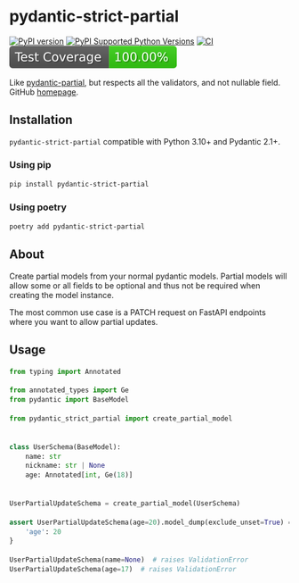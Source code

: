 # pydantic-strict-partial

[![PyPI version](https://badge.fury.io/py/pydantic-strict-partial.svg)](https://badge.fury.io/py/pydantic-strict-partial)
[![PyPI Supported Python Versions](https://img.shields.io/pypi/pyversions/pydantic-strict-partial.svg)](https://pypi.python.org/pypi/pydantic-strict-partial/)
[![CI](https://github.com/ADR-007/pydantic-strict-partial/actions/workflows/main.yaml/badge.svg?branch=main)](https://github.com/ADR-007/pydantic-strict-partial/actions/workflows/main.yaml)
![badge](https://raw.githubusercontent.com/ADR-007/pydantic-strict-partial/_xml_coverage_reports/data/main/./badge.svg)


Like [pydantic-partial](https://github.com/team23/pydantic-partial), but respects all the validators, and not nullable field. 
GitHub [homepage](https://github.com/ADR-007/pydantic-strict-partial).

## Installation

`pydantic-strict-partial` compatible with Python 3.10+ and Pydantic 2.1+.

### Using pip
```bash
pip install pydantic-strict-partial
```

### Using poetry
```bash
poetry add pydantic-strict-partial
```

## About

Create partial models from your normal pydantic models. 
Partial models will allow some or all fields to be optional and thus not be required when creating the model instance.

The most common use case is a PATCH request on FastAPI endpoints where you want to allow partial updates.

## Usage

```python
from typing import Annotated

from annotated_types import Ge
from pydantic import BaseModel

from pydantic_strict_partial import create_partial_model


class UserSchema(BaseModel):
    name: str
    nickname: str | None
    age: Annotated[int, Ge(18)]


UserPartialUpdateSchema = create_partial_model(UserSchema)

assert UserPartialUpdateSchema(age=20).model_dump(exclude_unset=True) == {
    'age': 20
}

UserPartialUpdateSchema(name=None)  # raises ValidationError
UserPartialUpdateSchema(age=17)  # raises ValidationError

```
